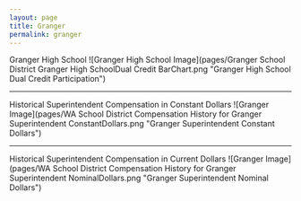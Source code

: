 ```yaml
---
layout: page
title: Granger
permalink: granger
---
```



Granger High School
![Granger High School Image](pages/Granger School District Granger High SchoolDual Credit BarChart.png "Granger High School Dual Credit Participation")

___

Historical Superintendent Compensation in Constant Dollars
![Granger Image](pages/WA School District Compensation History for Granger Superintendent ConstantDollars.png "Granger Superintendent Constant Dollars")

___

Historical Superintendent Compensation in Current Dollars
![Granger Image](pages/WA School District Compensation History for Granger Superintendent NominalDollars.png "Granger Superintendent Nominal Dollars")